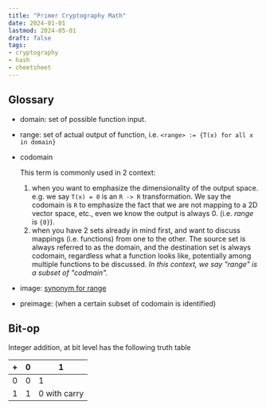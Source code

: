 ```yaml
---
title: "Primer Cryptography Math"
date: 2024-01-01
lastmod: 2024-05-01
draft: false
tags:
- cryptography
- hash
- cheetsheet
---
```


## Glossary

- domain: set of possible function input.
- range: set of actual output of function, i.e. `<range> := {T(x) for all x in domain}`
- codomain

    This term is commonly used in 2 context:
    1. when you want to emphasize the dimensionality of the output space. e.g. we say `T(x) = 0` is an `R -> R` transformation. We say the codomain is `R` to emphasize the fact that we are not mapping to a 2D vector space, etc., even we know the output is always 0. (i.e. *range* is `{0}`).
    2. when you have 2 sets already in mind first, and want to discuss mappings (i.e. functions) from one to the other. The source set is always referred to as the domain, and the destination set is always codomain, regardless what a function looks like, potentially among multiple functions to be discussed. *In this context, we say "range" is a subset of "codmain".*

- image: [synonym for range](https://math.stackexchange.com/a/3141287/745303)
- preimage: (when a certain subset of codomain is identified)

## Bit-op

Integer addition, at bit level has the following truth table

| + | 0 | 1            |
|---|---|--------------|
| 0 | 0 | 1            |
| 1 | 1 | 0 with carry |
